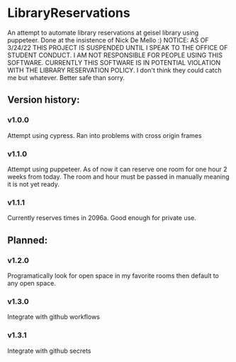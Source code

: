 # LibraryReservations

An attempt to automate library reservations at geisel library using puppeteer. 
Done at the insistence of Nick De Mello :)
NOTICE: AS OF 3/24/22 THIS PROJECT IS SUSPENDED UNTIL I SPEAK TO THE OFFICE OF STUDENT CONDUCT. I AM NOT RESPONSIBLE FOR PEOPLE USING THIS SOFTWARE. CURRENTLY THIS SOFTWARE IS IN POTENTIAL VIOLATION WITH THE LIBRARY RESERVATION POLICY. 
I don't think they could catch me but whatever. Better safe than sorry.


## Version history:

### v1.0.0
Attempt using cypress. Ran into problems with cross origin frames

### v1.1.0
Attempt using puppeteer. As of now it can reserve one room for one hour 2 weeks from today. The room and hour must be passed in manually meaning it is not yet ready. 

### v1.1.1
Currently reserves times in 2096a. Good enough for private use.

## Planned:

### v1.2.0
Programatically look for open space in my favorite rooms then default to any open space.

### v1.3.0
Integrate with github workflows

### v1.3.1
Integrate with github secrets
